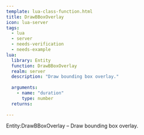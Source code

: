 ```yaml
---
template: lua-class-function.html
title: DrawBBoxOverlay
icon: lua-server
tags:
  - lua
  - server
  - needs-verification
  - needs-example
lua:
  library: Entity
  function: DrawBBoxOverlay
  realm: server
  description: "Draw bounding box overlay."
  
  arguments:
    - name: "duration"
      type: number
  returns:
    
---
```


<div class="lua__search__keywords">
Entity:DrawBBoxOverlay &#x2013; Draw bounding box overlay.
</div>
